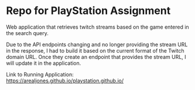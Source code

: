 # Repo for PlayStation Assignment

Web application that retrieves twitch streams based on the game entered in the search query.<br>

Due to the API endpoints changing and no longer providing the stream URL in the response, I had to build it based on the current format of the Twitch domain URL. Once they create an endpoint that provides the stream URL, I will update it in the application.<br/>

Link to Running Application: https://arealjones.github.io/playstation.github.io/
